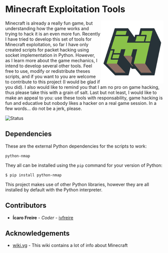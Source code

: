 # Minecraft Exploitation Tools

<img src="imgs/logo.png" width="200px" align="right" />

Minecraft is already a really fun game, but understanding how the game works and trying to hack it is an even more fun. Recently I have tried to develop this set of tools for Minecraft exploitation, so far I have only created scripts for packet hacking using socket implementation in Python. However, as I learn more about the game mechanics, I intend to develop several other tools.
Feel free to use, modify or redistribute theses scripts, and if you want to you are welcome to contribute to this project (I would be glad if you did). I also would like to remind you that I am no pro on game hacking, thus please take this with a grain of salt.
Last but not least, I would like to make an appeal to you: use these tools with responsability, game hacking is fun and educative but nobody likes a hacker on a real game session. In a few words... do not be a jerk, please.

![Status](https://img.shields.io/static/v1?label=status&message=under%20development&color=yellow&style=flat&logo=)

## Dependencies

These are the external Python dependencies for the scripts to work:
```
python-nmap
```
They all can be installed using the `pip` command for your version of Python:
```
$ pip install python-nmap
```
This project makes use of other Python libraries, however they are all installed by default with the Python interpreter.

## Contributors

* **Ícaro Freire** - *Coder* - [ivfreire](https://github.com/ivfreire/)

## Acknowledgements

* [wiki.vg](https://wiki.vg/Main_Page) - This wiki contains a lot of info about Minecraft
